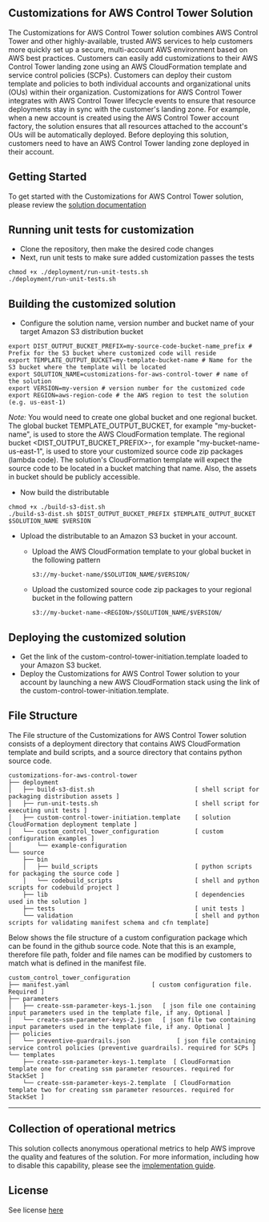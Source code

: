 ## Customizations for AWS Control Tower Solution
The Customizations for AWS Control Tower solution combines AWS Control Tower and other highly-available, trusted AWS services to help customers more quickly set up a secure, multi-account AWS environment based on AWS best practices. Customers can easily add customizations to their AWS Control Tower landing zone using an AWS CloudFormation template and service control policies (SCPs). Customers can deploy their custom template and policies to both individual accounts and organizational units (OUs) within their organization. Customizations for AWS Control Tower integrates with AWS Control Tower lifecycle events to ensure that resource deployments stay in sync with the customer's landing zone. For example, when a new account is created using the AWS Control Tower account factory, the solution ensures that all resources attached to the account's OUs will be automatically deployed. Before deploying this solution, customers need to have an AWS Control Tower landing zone deployed in their account.

## Getting Started 
To get started with the Customizations for AWS Control Tower solution, please review the [solution documentation](https://aws.amazon.com/solutions/implementations/customizations-for-aws-control-tower/)

## Running unit tests for customization 
* Clone the repository, then make the desired code changes 
* Next, run unit tests to make sure added customization passes the tests 

```  
chmod +x ./deployment/run-unit-tests.sh
./deployment/run-unit-tests.sh
``` 

## Building the customized solution
* Configure the solution name, version number and bucket name of your target Amazon S3 distribution bucket 
``` 
export DIST_OUTPUT_BUCKET_PREFIX=my-source-code-bucket-name_prefix # Prefix for the S3 bucket where customized code will reside 
export TEMPLATE_OUTPUT_BUCKET=my-template-bucket-name # Name for the S3 bucket where the template will be located
export SOLUTION_NAME=customizations-for-aws-control-tower # name of the solution 
export VERSION=my-version # version number for the customized code  
export REGION=aws-region-code # the AWS region to test the solution (e.g. us-east-1)
``` 
_Note:_ You would need to create one global bucket and one regional bucket. The global bucket TEMPLATE_OUTPUT_BUCKET, for example "my-bucket-name", is used to store the AWS CloudFormation template. The regional bucket <DIST_OUTPUT_BUCKET_PREFIX>-<REGION>, for example "my-bucket-name-us-east-1", is used to store your customized source code zip packages (lambda code). The solution's CloudFormation template will expect the source code to be located in a bucket matching that name. Also, the assets in bucket should be publicly accessible.
 
* Now build the distributable
``` 
chmod +x ./build-s3-dist.sh
./build-s3-dist.sh $DIST_OUTPUT_BUCKET_PREFIX $TEMPLATE_OUTPUT_BUCKET $SOLUTION_NAME $VERSION
``` 
 
* Upload the distributable to an Amazon S3 bucket in your account.

  * Upload the AWS CloudFormation template to your global bucket in the following pattern
    ``` 
    s3://my-bucket-name/$SOLUTION_NAME/$VERSION/ 
    ``` 

  * Upload the customized source code zip packages to your regional bucket in the following pattern
    ``` 
    s3://my-bucket-name-<REGION>/$SOLUTION_NAME/$VERSION/
    ``` 

## Deploying the customized solution
* Get the link of the custom-control-tower-initiation.template loaded to your Amazon S3 bucket. 
* Deploy the Customizations for AWS Control Tower solution to your account by launching a new AWS CloudFormation stack using the link of the custom-control-tower-initiation.template.

## File Structure
The  File structure of the Customizations for AWS Control Tower solution consists of a deployment directory that contains AWS CloudFormation template and build scripts, and a source directory that contains python source code.

```
customizations-for-aws-control-tower
├── deployment
│   ├── build-s3-dist.sh                            [ shell script for packaging distribution assets ]
│   ├── run-unit-tests.sh                           [ shell script for executing unit tests ]
│   ├── custom-control-tower-initiation.template    [ solution CloudFormation deployment template ]
│   └── custom_control_tower_configuration          [ custom configuration examples ]
│       └── example-configuration
└── source  
    ├── bin                                         
    │   ├── build_scripts                           [ python scripts for packaging the source code ]
    │   └── codebuild_scripts                       [ shell and python scripts for codebuild project ]
    ├── lib                                         [ dependencies used in the solution ]
    ├── tests                                       [ unit tests ]
    └── validation                                  [ shell and python scripts for validating manifest schema and cfn template]
```

Below shows the file structure of a custom configuration package which can be found in the github source code. Note that this is an example, therefore file path, folder and file names can be modified by customers to match what is defined in the manifest file.

```
custom_control_tower_configuration
├── manifest.yaml                       [ custom configuration file. Required ]
├── parameters                        
│   ├── create-ssm-parameter-keys-1.json   [ json file one containing input parameters used in the template file, if any. Optional ]
│   └── create-ssm-parameter-keys-2.json   [ json file two containing input parameters used in the template file, if any. Optional ]
├── policies
│   └── preventive-guardrails.json             [ json file containing service control policies (preventive guardrails). required for SCPs ] 
└── templates
    ├── create-ssm-parameter-keys-1.template  [ CloudFormation template one for creating ssm parameter resources. required for StackSet ] 
    └── create-ssm-parameter-keys-2.template  [ CloudFormation template two for creating ssm parameter resources. required for StackSet ] 
```   
***

## Collection of operational metrics

This solution collects anonymous operational metrics to help AWS improve the quality and features of the solution. For more information, including how to disable this capability, please see the [implementation guide](https://docs.aws.amazon.com/solutions/latest/customizations-for-aws-control-tower/appendix-b.html).

## License

See license [here](https://github.com/aws-solutions/aws-control-tower-customizations/blob/main/LICENSE.txt) 